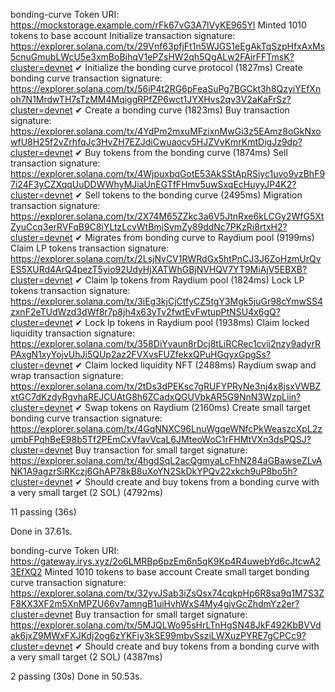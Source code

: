 bonding-curve
Token URI: https://mockstorage.example.com/rFk67vG3A7lVyKE965Yl
Minted 1010 tokens to base account
Initialize transaction signature: https://explorer.solana.com/tx/29Vnf63pfjFt1n5WJGS1eEgAkTqSzpHfxAxMs5cnuGmubLWcU5e3xmBoBihqV1ePZsHW2qh5QgALw2FAirFFTmsK?cluster=devnet
✔ Initialize the bonding curve protocol (1827ms)
Create bonding curve transaction signature: https://explorer.solana.com/tx/56iP4t2RG6pFeaSuPg7BGCkt3h8QzyiYEfXnoh7N1MrdwTH7sTzMM4MqiggRPfZP6wct1JYXHvs2qv3V2aKaFrSz?cluster=devnet
✔ Create a bonding curve (1823ms)
Buy transaction signature: https://explorer.solana.com/tx/4YdPm2mxuMFzixnMwGi3z5EAmz8oGkNxowfU8H25f2vZrhfqJc3HvZH7EZJdiCwuaocv5HJZVvKmrKmtDigJz9dp?cluster=devnet
✔ Buy tokens from the bonding curve (1874ms)
Sell transaction signature: https://explorer.solana.com/tx/4WjpuxbqGotE53AkSStApRSiyc1uvo9vzBhF97i24F3yCZXqqUuDDWWhyMJiaUnEGTfFHmv5uwSxqEcHuyyJP4K2?cluster=devnet
✔ Sell tokens to the bonding curve (2495ms)
Migration transaction signature: https://explorer.solana.com/tx/2X74M65ZZkc3a6V5JtnRxe6kLCGy2WfG5XtZyuCcq3erRVFqB9C8iYLtzLcvWtBmjSvmZy89ddNc7PKzRi8rtxH2?cluster=devnet
✔ Migrates from bonding curve to Raydium pool (9199ms)
Claim LP tokens transaction signature: https://explorer.solana.com/tx/2LsjNvCV1RWRdGx5htPnCJ3J6ZoHzmUrQvES5XURd4ArQ4pezT5yio92UdyHjXATWhGBjNVHQV7YT9MiAjV5EBXB?cluster=devnet
✔ Claim lp tokens from Raydium pool (1824ms)
Lock LP tokens transaction signature: https://explorer.solana.com/tx/3iEg3kjCjCtfyCZ5tgY3Mgk5juGr98cYmwSS4zxnF2eTUdWzd3dWf8r7p8jh4x63yTv2fwtEvFwtupPtNSU4x6gQ?cluster=devnet
✔ Lock lp tokens in Raydium pool (1938ms)
Claim locked liquidity transaction signature: https://explorer.solana.com/tx/358DiYvaun8rDcj8tLiRCRec1cvij2nzy9adyrRPAxgN1xyYojvUhJi5QUp2az2FVXvsFUZfekxQPuHGqyxGpgSs?cluster=devnet
✔ Claim locked liquidity NFT (2488ms)
Raydium swap and wrap transaction signature: https://explorer.solana.com/tx/2tDs3dPEKsc7gRUFYPRyNe3nj4x8jsxVWBZxtGC7dKzdyRgvhaREJCUAtG8h6ZCadxQGUVbkAR5G9NnN3WzpLiin?cluster=devnet
✔ Swap tokens on Raydium (2160ms)
Create small target bonding curve transaction signature: https://explorer.solana.com/tx/4GqNNXC96LnuWgqeWNfcPkWeaszcXpL2zumbFPqhBeE98b5Tf2PEmCxVfavVcaL6JMteoWoC1rFHMtVXn3dsPQSJ?cluster=devnet
Buy transaction for small target signature: https://explorer.solana.com/tx/4hgdSqL2acQgmyaLcFhN284aGBawseZLvANK1A9agzrSiRKczj6GhAP78kB8uXoYN2SkDkYPQv22xkch9uP8bo5h?cluster=devnet
✔ Should create and buy tokens from a bonding curve with a very small target (2 SOL) (4792ms)

11 passing (36s)

Done in 37.61s.

bonding-curve
Token URI: https://gateway.irys.xyz/2o6LMRBp6pzEm6n5qK9Kp4R4uwebYd6cJtcwA23EfXQ2
Minted 1010 tokens to base account
Create small target bonding curve transaction signature: https://explorer.solana.com/tx/32yvJSab3iZsQsx74cqkpHp6R8sa9q1M7S3ZF8KX3XF2m5XnMPZU66v7amngB1uiHvhWxS4My4gjvGcZhdmYz2er?cluster=devnet
Buy transaction for small target signature: https://explorer.solana.com/tx/5MJQLWo95sHrLTnHgSN48JkF492KbBVVdak6jxZ9MWxFXJKdj2og6zYKFiy3kSE99mbvSsziLWXuzPYRE7gCPCc9?cluster=devnet
✔ Should create and buy tokens from a bonding curve with a very small target (2 SOL) (4387ms)

2 passing (30s)
Done in 50.53s.
